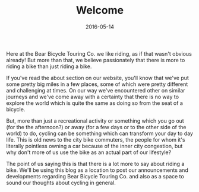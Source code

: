 ﻿---
layout: post
title:  "Welcome"
date:   2016-05-14
image: /assets/images/aboutBanner.jpg
imageTxt: About us
---

Here at the Bear Bicycle Touring Co. we like riding, as if that wasn't obvious already! But more than that, we believe passionately that there is more to riding a bike than just riding a bike.

If you've read the about section on our website, you'll know that we've put some pretty big miles in a few places, some of which were pretty different and challenging at times. On our way we've encountered other on similar journeys and we've come away with a certainty that there is no way to explore the world which is quite the same as doing so from the seat of a bicycle.

But, more than just a recreational activity or something which you go out (for the the afternoon?) or away (for a few days or to the other side of the world) to do, cycling can be something which can transform your day to day life. This is old news to the city bike commuters, the people for whom it's literally pointless owning a car because of the inner city congestion, but why don't more of us use the bike as an actual part of our lifestyle?

The point of us saying this is that there is a lot more to say about riding a bike. We'll be using this blog as a location to post our announcements and developments regarding Bear Bicycle Touring Co. and also as a space to sound our thoughts about cycling in general.